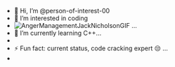 - 👋 Hi, I’m @person-of-interest-00
- 👀 I’m interested in coding
- ![AngerManagementJackNicholsonGIF](https://github.com/user-attachments/assets/3362a18a-0529-4f50-9ec4-9b6aa794f1d1)
...
- 🌱 I’m currently learning  C++...
-
- ⚡ Fun fact: current status, code cracking expert 😒 ...
- 

<!---
person-of-interest-00/person-of-interest-00 is a ✨ special ✨ repository because its `README.md` (this file) appears on your GitHub profile.
You can click the Preview link to take a look at your changes.
--->
